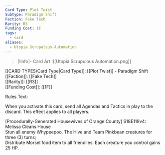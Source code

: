 ```yaml
---
Card Type: Plot Twist
Subtype: Paradigm Shift
Faction: Fake Tech
Rarity: R3
Funding Cost: 1F
tags:
  - card
aliases:
  - Utopia Scrupulous Automation
---
```

> [!info]- Card Art
> ![[Utopia Scrupulous Automation.png]]

[[CARD TYPES/Card Type|Card Type]]: [[Plot Twist]] - Paradigm Shift  
[[Faction]]: [[Fake Tech]]  
[[Rarity]]: [[R3]]  
[[Funding Cost]]: [[1F]]  

Rules Text:  

When you activate this card, send all Agendas and Tactics in play to the discard. This effect applies to all players.  

[Procedurally-Generated Housewives of Orange County] S18E119v4: Melissa Cleans House  
Stun all enemy Whypeepoo, The Hive and Team Pinkbean creatures for three (3) turns;  
Distribute Morsel food item to all friendlies. Each creature you control gains 25 HP.  